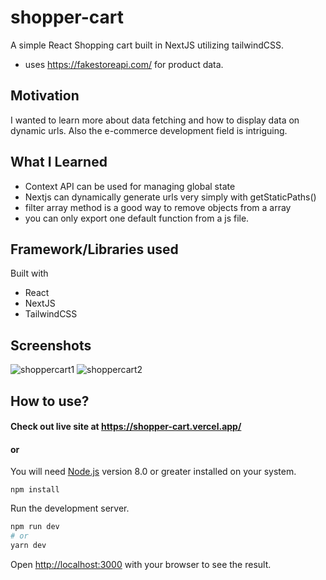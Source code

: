 # shopper-cart
A simple React Shopping cart built in NextJS utilizing tailwindCSS.
- uses https://fakestoreapi.com/ for product data.

## Motivation 
I wanted to learn more about data fetching and how to display data on dynamic urls. Also the e-commerce development field is intriguing.

## What I Learned
- Context API can be used for managing global state
- Nextjs can dynamically generate urls very simply with getStaticPaths()
- filter array method is a good way to remove objects from a array
- you can only export one default function from a js file.




## Framework/Libraries used
 Built with 
 - React 
 - NextJS 
 - TailwindCSS
 
## Screenshots
![shoppercart1](https://user-images.githubusercontent.com/23703863/180578617-548297ff-3a19-4aae-a5a7-0788de7f0915.png)
![shoppercart2](https://user-images.githubusercontent.com/23703863/180578746-3ce962e9-549a-45e6-b0b1-9299b789b272.png)

## How to use?

#### Check out live site at https://shopper-cart.vercel.app/
#### or 

You will need [Node.js](https://nodejs.org) version 8.0 or greater installed on your system.
```
npm install
```
Run the development server.
```bash
npm run dev
# or
yarn dev
```
Open [http://localhost:3000](http://localhost:3000) with your browser to see the result.
